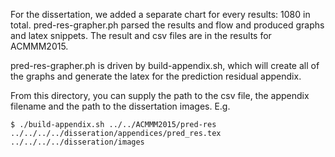 For the dissertation, we added a separate chart for every results: 1080 in total.
pred-res-grapher.ph parsed the results and flow and produced graphs and latex snippets.
The result and csv files are in the results for ACMMM2015.

pred-res-grapher.ph is driven by build-appendix.sh, which will create
all of the graphs and generate the latex for the prediction residual
appendix.

From this directory, you can supply the path to the csv file, the
appendix filename and the path to the dissertation images. E.g.

    $ ./build-appendix.sh ../../ACMMM2015/pred-res ../../../../disseration/appendices/pred_res.tex ../../../../disseration/images

